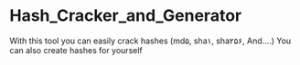 # Hash_Cracker_and_Generator
With this tool you can easily crack hashes (md۵, sha۱, sha۲۵۶, And....) You can also create hashes for yourself

